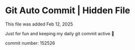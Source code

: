 # Git Auto Commit | Hidden File

This file was added Feb 12, 2025

Just for fun and keeping my daily git commit active 🤪

commit number: 152526
